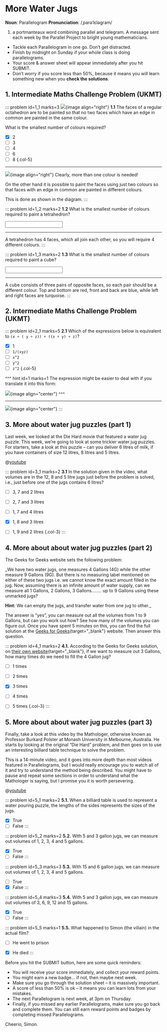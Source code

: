 # More Water Jugs

<div class="dictionary">

__Noun__: Parallelogram
__Pronunciation__: /ˌparəˈlɛləɡram/

1. a portmanteaux word combining parallel and telegram. A message sent each
week by the Parallel Project to bright young mathematicians.

</div>

*	Tackle each Parallelogram in one go. Don’t get distracted.
*	Finish by midnight on Sunday if your whole class is doing parallelograms.
*	Your score & answer sheet will appear immediately after you hit SUBMIT.
*	Don’t worry if you score less than 50%, because it means you will learn something new when you __check the solutions__.


## 1. Intermediate Maths Challenge Problem (UKMT)
<!--- 2013 (7) --->

::: problem id=1_1 marks=3
![](/resources/9-23-more-water-jugs/1-tetrahedon.png){image align="right"}
__1.1__ The faces of a regular octahedron are to be painted so that no two faces which have an edge in common are painted in the same colour.

What is the smallest number of colours required?

* [x] 2
* [ ] 3
* [ ] 4
* [ ] 6
* [ ] 8
{.col-5}

---

![](/resources/9-23-more-water-jugs/1-tetrahedon-answer.png){image align="right"}
Clearly, more than one colour is needed!  

On the other hand it is possible to paint the faces using just two colours so that faces with an edge in common are painted in different colours.  

This is done as shown in the diagram.
:::

::: problem id=1_2 marks=2
__1.2__ What is the smallest number of colours required to paint a tetrahedron?

<input type="number" solution="4"/>  

---

A tetrahedron has 4 faces, which all join each other, so you will require 4 different colours.
:::

::: problem id=1_3 marks=2
__1.3__ What is the smallest number of colours required to paint a cube?

<input type="number" solution="3"/>  

---

A cube consists of three pairs of opposite faces, so each pair should be a different colour. Top and bottom are red, front and back are blue, while left and right faces are turquoise.
:::


## 2. Intermediate Maths Challenge Problem (UKMT)
<!--- 2013 (19) --->

::: problem id=2_1 marks=5
__2.1__ Which of the expressions below is equivalent to `(x ÷ ( y ÷ z)) ÷ ((x ÷ y) ÷ z)`?

* [x] 1
* [ ] `1/(xyz)`
* [ ] `x^2`
* [ ] `y^2`
* [ ] `z^2`
{.col-5}

^^^ hint id=1 marks=1
The expression might be easier to deal with if you translate it into this form:

![](/resources/9-23-more-water-jugs/2-equation-hint.png){image align="center"}
^^^

---

![](/resources/9-23-more-water-jugs/2-equation-answer.png){image align="center"}
:::


## 3. More about water jug puzzles (part 1)

Last week, we looked at the Die Hard movie that featured a water jug puzzle. This week, we’re going to look at some trickier water jug puzzles.  
For starters, take a look at this puzzle – can you deliver 6 litres of milk, if you have containers of size 12 litres, 8 litres and 5 litres.  

@[youtube](9fZB4s38Ygg?rel=0)  

::: problem id=3_1 marks=2
__3.1__ In the solution given in the video, what volumes are in the 12, 8 and 5 litre jugs just before the problem is solved, i.e., just before one of the jugs contains 6 litres?

* [ ] 3, 7 and 2 litres
* [ ] 2, 7 and 3 litres
* [ ] 1, 7 and 4 litres
* [x] 1, 8 and 3 litres
* [ ] 1, 9 and 2 litres
{.col-3}
:::


## 4. More about about water jug puzzles (part 2)

The Geeks for Geeks website sets the following problem:

_We have two water jugs, one measures 4 Gallons (4G) while the other measure 9 Gallons (9G). But there is no measuring label mentioned on either of these two jugs i.e. we cannot know the exact amount filled in the jug. Now, assuming there is an infinite amount of water supply, can we measure all 1 Gallons, 2 Gallons, 3 Gallons…….. up to 9 Gallons using these unmarked jugs?

**Hint:** We can empty the jugs, and transfer water from one jug to other._

The answer is “yes”, you can measure out all the volumes from 1 to 9 Gallons, but can you work out how? See how many of the volumes you can figure out. Once you have spent 5 minutes on this, you can find the full solution at the [Geeks for Geeks](https://www.geeksforgeeks.org/puzzle-water-jug-problem/){target="_blank"} website. Then answer this question.

::: problem id=4_1 marks=2
__4.1.__ According to the Geeks for Geeks solution, on [their own website](https://www.geeksforgeeks.org/puzzle-water-jug-problem/){target="_blank"}, if we want to measure out 3 Gallons, how many times do we need to fill the 4 Gallon jug?

* [ ] 1 times
* [ ] 2 times
* [x] 3 times
* [ ] 4 times
* [ ] 5 times
{.col-3}
:::


## 5. More about about water jug puzzles (part 3)

Finally, take a look at this video by the Mathologer, otherwise known as Professor Burkard Polster at Monash University in Melbourne, Australia. He starts by looking at the original “Die Hard” problem, and then goes on to use an interesting billiard table technique to solve the problem.

This is a 14-minute video, and it goes into more depth than most videos featured in Parallelograms, but I would really encourage you to watch all of it and try to understand the method being described. You might have to pause and repeat some sections in order to understand what the Mathologer is saying, but I promise you it is worth persevering.

@[youtube](0Oef3MHYEC0?rel=0)  

::: problem id=5_1 marks=2
__5.1.__ When a billiard table is used to represent a water pouring puzzle, the lengths of the sides represents the sizes of the jugs.

* [x] True
* [ ] False
:::

::: problem id=5_2 marks=2
__5.2.__ With 5 and 3 gallon jugs, we can measure out volumes of 1, 2, 3, 4 and 5 gallons.

* [x] True
* [ ] False
:::

::: problem id=5_3 marks=3
__5.3.__ With 15 and 6 gallon jugs, we can measure out volumes of 1, 2, 3, 4 and 5 gallons.

* [ ] True
* [x] False
:::

::: problem id=5_4 marks=3
__5.4.__ With 5 and 3 gallon jugs, we can measure out volumes of 3, 6, 9, 12 and 15 gallons.

* [x] True
* [ ] False
:::

::: problem id=5_5 marks=1
__5.5.__ What happened to Simon (the villain) in the actual film?

* [ ] He went to prison
* [x] He died
:::


Before you hit the SUBMIT button, here are some quick reminders:

*	You will receive your score immediately, and collect your reward points.
*	You might earn a new badge... if not, then maybe next week.
*	Make sure you go through the solution sheet – it is massively important.
*	A score of less than 50% is ok – it means you can learn lots from your mistakes.
*	The next Parallelogram is next week, at 3pm on Thursday.
*	Finally, if you missed any earlier Parallelograms, make sure you go back and complete them. You can still earn reward points and badges by completing missed Parallelograms.

Cheerio,
Simon.
